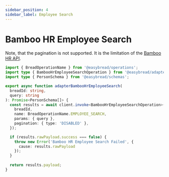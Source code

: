 ```yaml
---
sidebar_position: 4
sidebar_label: Employee Search
---
```


# Bamboo HR Employee Search

Note, that the pagination is not supported. It is the limitation of the [Bamboo HR API](https://documentation.bamboohr.com/reference/get-employees-directory-1).

```ts
import { BreadOperationName } from '@easybread/operations';
import type { BambooHrEmployeeSearchOperation } from '@easybread/adapter-bamboo-hr';
import type { PersonSchema } from '@easybread/schemas';

export async function adapterBambooHrEmployeeSearch(
  breadId: string,
  query: string
): Promise<PersonSchema[]> {
  const results = await client.invoke<BambooHrEmployeeSearchOperation>({
    breadId,
    name: BreadOperationName.EMPLOYEE_SEARCH,
    params: { query },
    pagination: { type: 'DISABLED' },
  });

  if (results.rawPayload.success === false) {
    throw new Error('Bamboo HR Employee Search Failed', {
      cause: results.rawPayload
    });
  }
  
  return results.payload;
}
```
